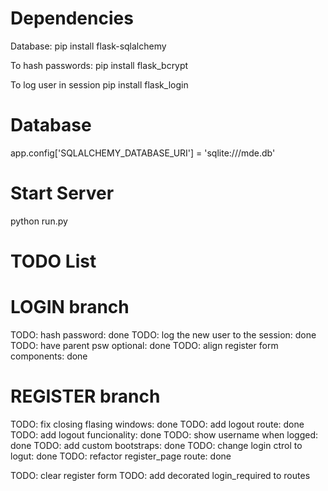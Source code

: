 

# Dependencies

Database:
pip install flask-sqlalchemy

To hash passwords:
pip install flask_bcrypt

To log user in session
pip install flask_login

# Database
app.config['SQLALCHEMY_DATABASE_URI'] = 'sqlite:///mde.db'

# Start Server

python run.py

#




# TODO List
# LOGIN branch
TODO: hash password: done
TODO: log the new user to the session: done
TODO: have parent psw optional: done
TODO: align register form components: done
# REGISTER branch
TODO: fix closing flasing windows: done
TODO: add logout route: done
TODO: add logout funcionality: done
TODO: show username when logged: done
TODO: add custom bootstraps: done
TODO: change login ctrol to logut: done
TODO: refactor register_page route: done

TODO: clear register form
TODO: add decorated login_required to routes